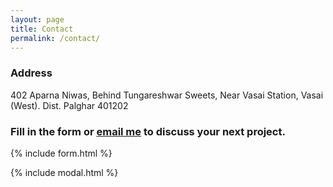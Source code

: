 ```yaml
---
layout: page
title: Contact
permalink: /contact/
---
```



### Address
402 Aparna Niwas,
Behind Tungareshwar Sweets,
Near Vasai Station,
Vasai (West).
Dist. Palghar 401202



### Fill in the form or [email me](mailto:{{site.email}}) to discuss your next project.

{% include form.html %}

{% include modal.html %}

